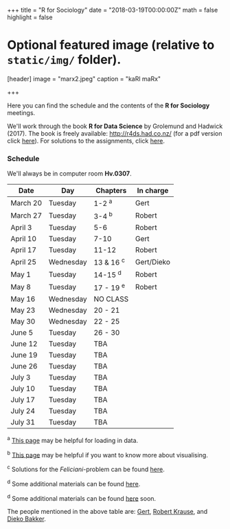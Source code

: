 +++
title = "R for Sociology"
date = "2018-03-19T00:00:00Z"
math = false
highlight = false

# Optional featured image (relative to `static/img/` folder).
[header]
image = "marx2.jpeg"
caption = "kaRl maRx"

+++


Here you can find the schedule and the contents of the **R for Sociology** meetings. 

We'll work through the book **R for Data Science** by Grolemund and Hadwick (2017). The book is freely available: http://r4ds.had.co.nz/ (for a pdf version click [here](http://www.allitebooks.in/r-data-science/)). For solutions to the assignments, click [here](https://jrnold.github.io/r4ds-exercise-solutions/).

### Schedule
We'll always be in computer room **Hv.0307**.


|Date        |Day         |Chapters    |In charge
|--------    |--------    |--------    |---------
|March 20    |Tuesday     |1-2 <sup>a</sup>         |Gert
|March 27    |Tuesday     |3-4 <sup>b</sup>         |Robert
|April 3     |Tuesday     |5-6           |Robert
|April 10    |Tuesday     |7-10         |Gert
|April 17    |Tuesday     |11-12        |Robert
|April 25    |Wednesday   |13 & 16 <sup>c</sup>      |Gert/Dieko
|May 1       |Tuesday     |14-15    <sup>d</sup>   |Robert
|May 8       |Tuesday     |17 - 19 <sup>e</sup>         |Robert
|May 16      |Wednesday   |NO CLASS         |
|May 23      |Wednesday   |20 - 21         |
|May 30      |Wednesday   |22 - 25        |
|June 5      |Tuesday     |26 - 30         |
|June 12     |Tuesday     |TBA         |
|June 19     |Tuesday     |TBA         |
|June 26     |Tuesday     |TBA         |
|July 3      |Tuesday     |TBA         |
|July 10     |Tuesday     |TBA         |
|July 17     |Tuesday     |TBA         |
|July 24     |Tuesday     |TBA         |
|July 31     |Tuesday     |TBA         |

<sup>a</sup> [This page](http://stulp.gmw.rug.nl/22-01-2018/Rworkshop/) may be helpful for loading in data.

<sup>b</sup> [This page](http://stulp.gmw.rug.nl/ggplotworkshop/) may be helpful if you want to know more about visualising.

<sup>c</sup> Solutions for the *Feliciani*-problem can be found [here](https://www.gertstulp.com/pdf/Feliciani.zip).

<sup>d</sup> Some additional materials can be found [here](https://www.gertstulp.com/pdf/Chapter%20on%20factors.Rmd.zip).

<sup>d</sup> Some additional materials can be found [here]() soon.

The people mentioned in the above table are: [Gert](https://www.gertstulp.com), [Robert Krause](https://www.rug.nl/staff/r.w.krause/research/publications.html), and [Dieko Bakker](https://www.rug.nl/staff/d.m.bakker/). 